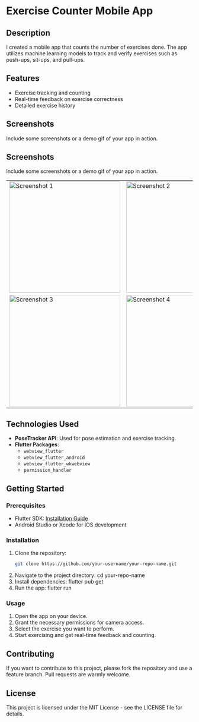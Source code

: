 # Exercise Counter Mobile App

## Description

I created a mobile app that counts the number of exercises done. The app utilizes machine learning models to track and verify exercises such as push-ups, sit-ups, and pull-ups.

## Features

- Exercise tracking and counting
- Real-time feedback on exercise correctness
- Detailed exercise history

## Screenshots
Include some screenshots or a demo gif of your app in action.
## Screenshots
Include some screenshots or a demo gif of your app in action.

<table>
  <tr>
    <td><img src="https://github.com/Usukhbayar04/pose_tracking/blob/main/assets/sc1.jpg" alt="Screenshot 1" width="300"/></td>
    <td><img src="https://github.com/Usukhbayar04/pose_tracking/blob/main/assets/sc2.jpg" alt="Screenshot 2" width="300"/></td>
  </tr>
  <tr>
    <td><img src="https://github.com/Usukhbayar04/pose_tracking/blob/main/assets/sc3.jpg" alt="Screenshot 3" width="300"/></td>
    <td><img src="https://github.com/Usukhbayar04/pose_tracking/blob/main/assets/sc4.jpg" alt="Screenshot 4" width="300"/></td>
  </tr>
</table>

## Technologies Used

- **PoseTracker API**: Used for pose estimation and exercise tracking.
- **Flutter Packages**:
  - `webview_flutter`
  - `webview_flutter_android`
  - `webview_flutter_wkwebview`
  - `permission_handler`

## Getting Started

### Prerequisites

- Flutter SDK: [Installation Guide](https://flutter.dev/docs/get-started/install)
- Android Studio or Xcode for iOS development

### Installation

1. Clone the repository:
   ```bash
   git clone https://github.com/your-username/your-repo-name.git
2. Navigate to the project directory:
   cd your-repo-name
3. Install dependencies:
   flutter pub get
4. Run the app:
   flutter run
   
### Usage
1. Open the app on your device.
2. Grant the necessary permissions for camera access.
3. Select the exercise you want to perform.
4. Start exercising and get real-time feedback and counting.

## Contributing
If you want to contribute to this project, please fork the repository and use a feature branch. Pull requests are warmly welcome.

## License
This project is licensed under the MIT License - see the LICENSE file for details.

